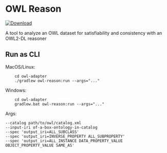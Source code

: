 # OWL Reason

[ ![Download](https://api.bintray.com/packages/opencaesar/owl-tools/owl-reason/images/download.svg) ](https://bintray.com/opencaesar/owl-tools/owl-reason/_latestVersion)

A tool to analyze an OWL dataset for satisfiability and consistency with an OWL2-DL reasoner

## Run as CLI

MacOS/Linux:
```
    cd owl-adapter
    ./gradlew owl-reason:run --args="..."
```
Windows:
```
    cd owl-adapter
    gradlew.bat owl-reason:run --args="..."
```
Args:
```
--catalog path/to/owl/catalog.xml
--input-iri of-a-box-ontology-in-catalog
--spec 'output_iri=ALL_SUBCLASS'
--spec 'output_iri=INVERSE_PROPERTY ALL_SUBPROPERTY'
--spec 'output_iri=ALL_INSTANCE DATA_PROPERTY_VALUE OBJECT_PROPERTY_VALUE SAME_AS'
```
